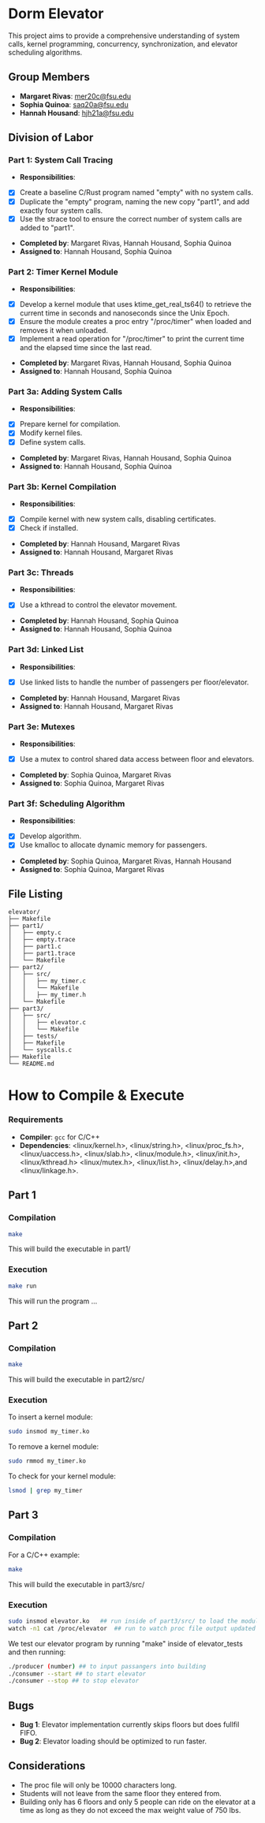# Dorm Elevator

This project aims to provide a comprehensive understanding of system calls, kernel programming, concurrency, synchronization, and elevator scheduling algorithms. 

## Group Members
- **Margaret Rivas**: mer20c@fsu.edu
- **Sophia Quinoa**: saq20a@fsu.edu
- **Hannah Housand**: hjh21a@fsu.edu

## Division of Labor

### Part 1: System Call Tracing
- **Responsibilities**:
- [X] Create a baseline C/Rust program named "empty" with no system calls.
- [X] Duplicate the "empty" program, naming the new copy "part1", and add exactly four system calls.
- [X] Use the strace tool to ensure the correct number of system calls are added to "part1".
- **Completed by**: Margaret Rivas, Hannah Housand, Sophia Quinoa
- **Assigned to**: Hannah Housand, Sophia Quinoa


### Part 2: Timer Kernel Module
- **Responsibilities**:
- [X] Develop a kernel module that uses ktime_get_real_ts64() to retrieve the current time in seconds and nanoseconds since the Unix Epoch.
- [X] Ensure the module creates a proc entry "/proc/timer" when loaded and removes it when unloaded.
- [X] Implement a read operation for "/proc/timer" to print the current time and the elapsed time since the last read.
- **Completed by**: Margaret Rivas, Hannah Housand, Sophia Quinoa
- **Assigned to**: Hannah Housand, Sophia Quinoa


### Part 3a: Adding System Calls
- **Responsibilities**:
- [X] Prepare kernel for compilation.
- [X] Modify kernel files.
- [X] Define system calls.
- **Completed by**: Margaret Rivas, Hannah Housand, Sophia Quinoa
- **Assigned to**: Hannah Housand, Sophia Quinoa


### Part 3b: Kernel Compilation
- **Responsibilities**:
- [X] Compile kernel with new system calls, disabling certificates.
- [X] Check if installed.
- **Completed by**: Hannah Housand, Margaret Rivas
- **Assigned to**: Hannah Housand, Margaret Rivas


### Part 3c: Threads
- **Responsibilities**:
- [X] Use a kthread to control the elevator movement.
- **Completed by**: Hannah Housand, Sophia Quinoa
- **Assigned to**: Hannah Housand, Sophia Quinoa


### Part 3d: Linked List
- **Responsibilities**:
- [X] Use linked lists to handle the number of passengers per floor/elevator.
- **Completed by**: Hannah Housand, Margaret Rivas
- **Assigned to**: Hannah Housand, Margaret Rivas


### Part 3e: Mutexes
- **Responsibilities**:
- [X] Use a mutex to control shared data access between floor and elevators.
- **Completed by**: Sophia Quinoa, Margaret Rivas
- **Assigned to**: Sophia Quinoa, Margaret Rivas


### Part 3f: Scheduling Algorithm
- **Responsibilities**:
- [X] Develop algorithm.
- [X] Use kmalloc to allocate dynamic memory for passengers.
- **Completed by**: Sophia Quinoa, Margaret Rivas, Hannah Housand
- **Assigned to**: Sophia Quinoa, Margaret Rivas


## File Listing
```
elevator/
├── Makefile
├── part1/
│   ├── empty.c
│   ├── empty.trace
│   ├── part1.c
│   ├── part1.trace
│   └── Makefile
├── part2/
│   ├── src/
│   │   ├── my_timer.c
│   │   └── Makefile
│   │   ├── my_timer.h
│   └── Makefile
├── part3/
│   ├── src/
│   │   ├── elevator.c
│   │   └── Makefile
│   ├── tests/
│   ├── Makefile
│   └── syscalls.c
├── Makefile
└── README.md

```
# How to Compile & Execute

### Requirements
- **Compiler**: `gcc` for C/C++
- **Dependencies**: <linux/kernel.h>, <linux/string.h>, <linux/proc_fs.h>, <linux/uaccess.h>,  <linux/slab.h>, <linux/module.h>, <linux/init.h>, <linux/kthread.h>
  <linux/mutex.h>, <linux/list.h>, <linux/delay.h>,and <linux/linkage.h>.

## Part 1

### Compilation
```bash
make
```
This will build the executable in part1/
### Execution
```bash
make run
```
This will run the program ...

## Part 2

### Compilation
```bash
make
```
This will build the executable in part2/src/
### Execution
To insert a kernel module:
```bash
sudo insmod my_timer.ko
```
To remove a kernel module:
```bash
sudo rmmod my_timer.ko
```
To check for your kernel module:
```bash
lsmod | grep my_timer
```

## Part 3

### Compilation
For a C/C++ example:
```bash
make
```
This will build the executable in part3/src/
### Execution
```bash
sudo insmod elevator.ko   ## run inside of part3/src/ to load the module created by make
watch -n1 cat /proc/elevator  ## run to watch proc file output updated every 1 second
```
We test our elevator program by running "make" inside of elevator_tests and then running:
```bash
./producer (number) ## to input passangers into building
./consumer --start ## to start elevator
./consumer --stop ## to stop elevator
```

## Bugs
- **Bug 1**: Elevator implementation currently skips floors but does fullfil FIFO. 
- **Bug 2**: Elevator loading should be optimized to run faster.

## Considerations
- The proc file will only be 10000 characters long.
- Students will not leave from the same floor they entered from.
- Building only has 6 floors and only 5 people can ride on the elevator at a time as long as they do not exceed the max weight value of 750 lbs.
